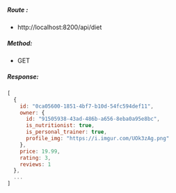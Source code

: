 ##### Route :  
 - http://localhost:8200/api/diet

##### Method:
 - GET

##### Response:
```js
[
  {
    id: "0ca05600-1851-4bf7-b10d-54fc594def11",
    owner: {
      id: "91505938-43ad-486b-a656-8eba0a95e8bc",
      is_nutritionist: true,
      is_personal_trainer: true,
      profile_img: "https://i.imgur.com/UOk3zAg.png"
    },
    price: 19.99,
    rating: 3,
    reviews: 1
  },
  ...
]
```
